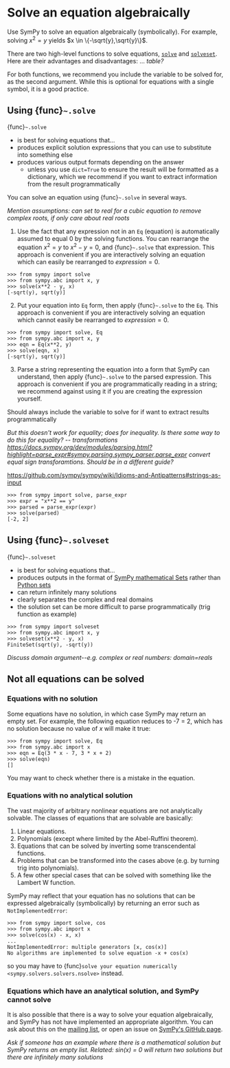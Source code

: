 # Solve an equation algebraically

Use SymPy to solve an equation algebraically (symbolically). For example, solving $x^2 = y$ yields $x \in \{-\sqrt{y},\sqrt{y}\}$.

There are two high-level functions to solve equations, [`solve`](#) and [`solveset`](#). Here are their advantages and disadvantages: ... *table?*

For both functions, we recommend you include the variable to be solved for, as the second argument. While this is optional for equations with a single symbol, it is a good practice.

## Using {func}`~.solve`

{func}`~.solve`
- is best for solving equations that...
- produces explicit solution expressions that you can use to substitute into something else
- produces various output formats depending on the answer
    - unless you use `dict=True` to ensure the result will be formatted as a dictionary, which we recommend if you want to extract information from the result programmatically

You can solve an equation using {func}`~.solve` in several ways.

*Mention assumptions: can set to real for a cubic equation to remove complex roots, if only care about real roots*

1. Use the fact that any expression not in an `Eq` (equation) is automatically assumed to equal 0 by the solving functions. You can rearrange the equation $x^2 = y$ to $x^2 - y = 0$, and {func}`~.solve` that expression. This approach is convenient if you are interactively solving an equation which can easily be rearranged to $expression = 0$.

```
>>> from sympy import solve
>>> from sympy.abc import x, y
>>> solve(x**2 - y, x)
[-sqrt(y), sqrt(y)]
```

2. Put your equation into `Eq` form, then apply {func}`~.solve` to the `Eq`. This approach is convenient if you are interactively solving an equation which cannot easily be rearranged to $expression = 0$.

```
>>> from sympy import solve, Eq
>>> from sympy.abc import x, y
>>> eqn = Eq(x**2, y)
>>> solve(eqn, x)
[-sqrt(y), sqrt(y)]
```

3. Parse a string representing the equation into a form that SymPy can understand, then apply {func}`~.solve` to the parsed expression.  This approach is convenient if you are programmatically reading in a string; we recommend against using it if you are creating the expression yourself.

Should always include the variable to solve for if want to extract results programmatically

*But this doesn't work for equality; does for inequality. Is there some way to do this for equality? -- transformations https://docs.sympy.org/dev/modules/parsing.html?highlight=parse_expr#sympy.parsing.sympy_parser.parse_expr convert equal sign transforamtions. Should be in a different guide?*

https://github.com/sympy/sympy/wiki/Idioms-and-Antipatterns#strings-as-input

```
>>> from sympy import solve, parse_expr
>>> expr = "x**2 == y"
>>> parsed = parse_expr(expr)
>>> solve(parsed)
[-2, 2]
```

## Using {func}`~.solveset`

{func}`~.solveset`
- is best for solving equations that...
- produces outputs in the format of [SymPy mathematical Sets](https://docs.sympy.org/dev/modules/sets.html?highlight=sets#module-sympy.sets.sets) rather than [Python sets](https://docs.python.org/3/library/stdtypes.html#set)
- can return infinitely many solutions
- clearly separates the complex and real domains
- the solution set can be more difficult to parse programmatically (trig function as example)

```
>>> from sympy import solveset
>>> from sympy.abc import x, y
>>> solveset(x**2 - y, x)
FiniteSet(sqrt(y), -sqrt(y))
```

*Discuss domain argument--e.g. complex or real numbers: domain=reals*

## Not all equations can be solved

### Equations with no solution

Some equations have no solution, in which case SymPy may return an empty set. For example, the following equation reduces to -7 = 2, which has no solution because no value of $x$ will make it true:

```
>>> from sympy import solve, Eq
>>> from sympy.abc import x
>>> eqn = Eq(3 * x - 7, 3 * x + 2)
>>> solve(eqn)
[]
```

You may want to check whether there is a mistake in the equation.

### Equations with no analytical solution

The vast majority of arbitrary nonlinear equations are not analytically solvable. The classes of equations that are solvable are basically:
1. Linear equations.
2. Polynomials (except where limited by the Abel-Ruffini theorem).
3. Equations that can be solved by inverting some transcendental functions.
4. Problems that can be transformed into the cases above (e.g. by turning trig into polynomials).
5. A few other special cases that can be solved with something like the Lambert W function.

SymPy may reflect that your equation has no solutions that can be expressed algebraically (symbolically) by returning an error such as `NotImplementedError`:

```
>>> from sympy import solve, cos
>>> from sympy.abc import x
>>> solve(cos(x) - x, x)
...
NotImplementedError: multiple generators [x, cos(x)]
No algorithms are implemented to solve equation -x + cos(x)
```

so you may have to {func}`solve your equation numerically <sympy.solvers.solvers.nsolve>` instead.

### Equations which have an analytical solution, and SymPy cannot solve

It is also possible that there is a way to solve your equation algebraically, and SymPy has not have implemented an appropriate algorithm. You can ask about this on the [mailing list](https://groups.google.com/g/sympy), or open an issue on [SymPy's GitHub page](https://github.com/sympy/sympy/issues).

*Ask if someone has an example where there is a mathematical solution but SymPy returns an empty list. Related: sin(x) = 0 will return two solutions but there are infinitely many solutions*